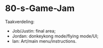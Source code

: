# 80-s-Game-Jam

Taakverdeling:
- Job/Justin: final area;
- Jordan: donkeykong mode/flying mode/UI;
- Ian: Art/main menu/instructions.
